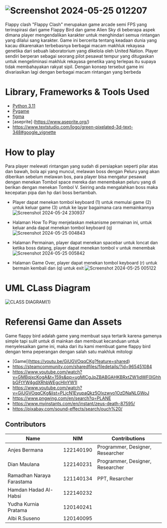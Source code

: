 # ![Screenshot 2024-05-25 012207](https://github.com/120140095-AlbiR/Tubes-PBO-Blitz-Technology/assets/161603201/bf4dac40-dc3d-43a6-b2e9-69862756f04b)

Flappy clash
"Flappy Clash" merupakan game arcade semi FPS yang terinspirasi dari game Flappy Bird dan game Alien Sky di beberapa aspek dimana player mengendalikan karakter untuk menghindari semua rintangan yang dilalui sang karakter. Game ini bercerita tentang keadaan dunia yang kacau dikarenakan terbebasnya berbagai macam makhluk rekayasa genetika dari sebuah laboratorium yang dikelola oleh United Nation. Player sendiri berperan sebagai seorang pilot pesawat tempur yang ditugaskan untuk mengeliminasi makhluk rekayasa genetika yang terlepas itu supaya tidak membahayakan rakyat sipil. Dengan konsep tersebut game ini divariasikan lagi dengan berbagai macam rintangan yang berbeda

# Library, Frameworks & Tools Used
- [Python 3.11](https://www.python.org/)
- [Pygame](https://www.pygame.org/)
- [figma](https://www.figma.com/)
- [aseprite] (https://www.aseprite.org/)
- https://www.textstudio.com/logo/green-pixelated-3d-text-348#google_vignette

# How to play
Para player melewati rintangan yang sudah di persiapkan seperti pilar atas dan bawah, bola api  yang muncul, melawan boss dengan Peluru yang akan diberikan sebelum melawan bos, para player bisa mengatur pesawat dengan menekan Tombol space mereka dan menembakan peluru yang di berikan dengan menekan Tombol V. Seiring anda mengalahkan boss maka kecepatan pipa dan hp dari boss bertambah.

- Player dapat menekan tombol keyboard (1) untuk memulai game (2) untuk keluar game (3) untuk ke layar bagaimana cara memainkannya 
![Screenshot 2024-05-24 230937](https://github.com/120140095-AlbiR/Tubes-PBO-Blitz-Technology/assets/161603201/ac5725d1-cb55-4e4a-bdb8-138b6d765a0d)

- Halaman How To Play menjelaskan mekanisme permainan ini, untuk keluar anda dapat menekan tombol keyboard (q)
![Screenshot 2024-05-25 004843](https://github.com/120140095-AlbiR/Tubes-PBO-Blitz-Technology/assets/161603201/65c008b4-21b4-41e4-bb32-a6fbe3471359)

- Halaman Permainan, player dapat menekan spacebar untuk loncat dan ketika boss datang, player dapat menekan tombol v untuk menembak
![Screenshot 2024-05-25 005842](https://github.com/120140095-AlbiR/Tubes-PBO-Blitz-Technology/assets/161603201/23e7dded-b5cf-4021-884b-a6c7f593b8b6)

- Halaman Game Over, player dapat menekan tombol keyboard (r) untuk bermain kembali dan (q) untuk exit
![Screenshot 2024-05-25 005122](https://github.com/120140095-AlbiR/Tubes-PBO-Blitz-Technology/assets/161603201/1b8b4365-ff7b-4da7-9b07-7239e8fe1a99)

# UML CLass Diagram
![CLASS DIAGRAM(1)](https://github.com/120140095-AlbiR/Tubes-PBO-Blitz-Technology/assets/161603201/0613a26f-986d-4f3f-8d33-b63c147e1411)

# Referensi Game dan Assets
Game flappy bird adalah game yang membuat saya tertarik karena gamenya simple tapi sulit untuk di mainkan dan membuat kecanduan untuk menyelesaikan game ini, maka dari itu kami membuat game flappy bird dengan tema peperangan dengan salah satu makhluk mitologi 

- [Game[(https://youtu.be/GiUGVOqqCKg?feature=shared)
- https://steamcommunity.com/sharedfiles/filedetails/?id=965451084
- https://www.youtube.com/watch?v=GMBqjxcKogA&t=159s&pp=ugMICgJpZBABGAHKBRxtZW1idWF0IGhhbGFtYW4gdXRhbWEgcHlnYW1l
- https://www.youtube.com/watch?v=GiUGVOqqCKg&list=PLjcN1EyupaQkz5Olxzwvo1OzDNaNLGWoJ
- https://www.pngwing.com/en/search?q=PLANE
- https://www.myinstants.com/en/instant/zeus-death-87595/
- https://pixabay.com/sound-effects/search/ouch%20/

## Contributors

| Name                     | NIM         | Contributions                    |
|--------------------------|-------------|----------------------------------|
| Anjes Bermana            | 122140190   | Programmer, Designer, Researcher |
| Dian Maulana             | 122140231   | Programmer, Designer, Researcher |
| Ramadhan Naraya Farastama| 121140134   | PPT, Resarcher                   |
| Hamdan Hadad Al-Habsi    | 122140232   |                                  |
| Yudha Kurnia Pratama     | 120140241   |                                  |
| Albi R.Suseno            | 120140095   |                                  |
